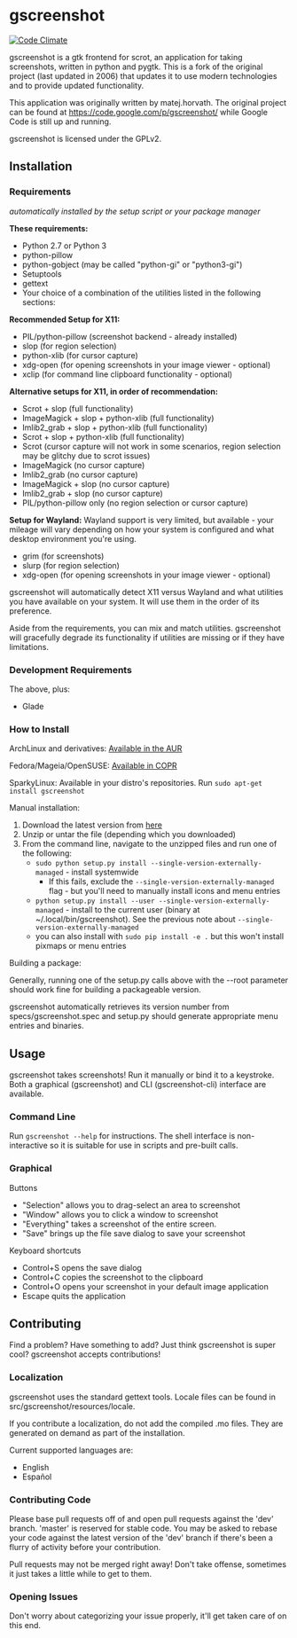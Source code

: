 # gscreenshot

[![Code Climate](https://codeclimate.com/github/thenaterhood/gscreenshot/badges/gpa.svg)](https://codeclimate.com/github/thenaterhood/gscreenshot)


gscreenshot is a gtk frontend for scrot, an application for taking screenshots,
written in python and pygtk. This is a fork of the original project (last
updated in 2006) that updates it to use modern technologies and to provide
updated functionality.

This application was originally written by matej.horvath. The original project
can be found at https://code.google.com/p/gscreenshot/ while Google Code is
still up and running.

gscreenshot is licensed under the GPLv2.

## Installation

### Requirements
_automatically installed by the setup script or your package manager_

**These requirements:**
* Python 2.7 or Python 3
* python-pillow
* python-gobject (may be called "python-gi" or "python3-gi")
* Setuptools
* gettext
* Your choice of a combination of the utilities listed in the following sections:

**Recommended Setup for X11:**
* PIL/python-pillow (screenshot backend - already installed)
* slop (for region selection)
* python-xlib (for cursor capture)
* xdg-open (for opening screenshots in your image viewer - optional)
* xclip (for command line clipboard functionality - optional)

**Alternative setups for X11, in order of recommendation:**
* Scrot + slop (full functionality)
* ImageMagick + slop + python-xlib (full functionality)
* Imlib2_grab + slop + python-xlib (full functionality)
* Scrot + slop + python-xlib (full functionality)
* Scrot (cursor capture will not work in some scenarios, region selection may be glitchy due to scrot issues)
* ImageMagick (no cursor capture)
* Imlib2_grab (no cursor capture)
* ImageMagick + slop (no cursor capture)
* Imlib2_grab + slop (no cursor capture)
* PIL/python-pillow only (no region selection or cursor capture)

**Setup for Wayland:**
Wayland support is very limited, but available - your mileage will vary depending on
how your system is configured and what desktop environment you're using.
* grim (for screenshots)
* slurp (for region selection)
* xdg-open (for opening screenshots in your image viewer - optional)

gscreenshot will automatically detect X11 versus Wayland and what utilities you have
available on your system. It will use them in the order of its preference.

Aside from the requirements, you can mix and match utilities. gscreenshot will gracefully degrade
its functionality if utilities are missing or if they have limitations.

### Development Requirements
The above, plus:
* Glade

### How to Install
ArchLinux and derivatives:
[Available in the AUR](https://aur.archlinux.org/packages/gscreenshot/)

Fedora/Mageia/OpenSUSE:
[Available in COPR](https://copr.fedorainfracloud.org/coprs/thenaterhood/gscreenshot/)

SparkyLinux:
Available in your distro's repositories. Run `sudo apt-get install gscreenshot`

Manual installation:

1. Download the latest version from [here](https://github.com/thenaterhood/gscreenshot/releases/latest)
2. Unzip or untar the file (depending which you downloaded)
3. From the command line, navigate to the unzipped files and run one of the following:
   - `sudo python setup.py install --single-version-externally-managed` - install systemwide
     - If this fails, exclude the `--single-version-externally-managed` flag -
       but you'll need to manually install icons and menu entries
   - `python setup.py install --user --single-version-externally-managed` - install to the current user
     (binary at ~/.local/bin/gscreenshot). See the previous note about `--single-version-externally-managed`
   - you can also install with `sudo pip install -e .` but this won't install pixmaps or menu entries

Building a package:

Generally, running one of the setup.py calls above with the --root parameter
should work fine for building a packageable version.

gscreenshot automatically retrieves its version number from specs/gscreenshot.spec
and setup.py should generate appropriate menu entries and binaries.

## Usage
gscreenshot takes screenshots! Run it manually or bind it to a keystroke.
Both a graphical (gscreenshot) and CLI (gscreenshot-cli) interface are available.

### Command Line
Run `gscreenshot --help` for instructions. The shell interface is
non-interactive so it is suitable for use in scripts and pre-built
calls.

### Graphical

Buttons

* "Selection" allows you to drag-select an area to screenshot
* "Window" allows you to click a window to screenshot
* "Everything" takes a screenshot of the entire screen.
* "Save" brings up the file save dialog to save your screenshot

Keyboard shortcuts

* Control+S opens the save dialog
* Control+C copies the screenshot to the clipboard
* Control+O opens your screenshot in your default image application
* Escape quits the application

## Contributing
Find a problem? Have something to add? Just think gscreenshot is super
cool? gscreenshot accepts contributions!

### Localization
gscreenshot uses the standard gettext tools. Locale files can be found in
src/gscreenshot/resources/locale.

If you contribute a localization, do not add the compiled .mo files. They
are generated on demand as part of the installation.

Current supported languages are:
* English
* Español

### Contributing Code
Please base pull requests off of and open pull requests against the
'dev' branch. 'master' is reserved for stable code. You may be asked to
rebase your code against the latest version of the 'dev' branch if
there's been a flurry of activity before your contribution.

Pull requests may not be merged right away! Don't take offense,
sometimes it just takes a little while to get to them.

### Opening Issues
Don't worry about categorizing your issue properly, it'll get taken
care of on this end.

